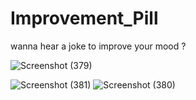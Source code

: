 # Improvement_Pill
wanna hear a joke to improve your mood ?

![Screenshot (379)](https://user-images.githubusercontent.com/86758548/181228172-a0b1d2f9-076e-4bd8-8f94-b516c04da28d.png)

![Screenshot (381)](https://user-images.githubusercontent.com/86758548/181228401-9bc96c46-66ab-4ad3-b6a5-064fddd2172f.png)
![Screenshot (380)](https://user-images.githubusercontent.com/86758548/181228423-67d213d7-5082-40e5-bf45-5be027a4be74.png)
